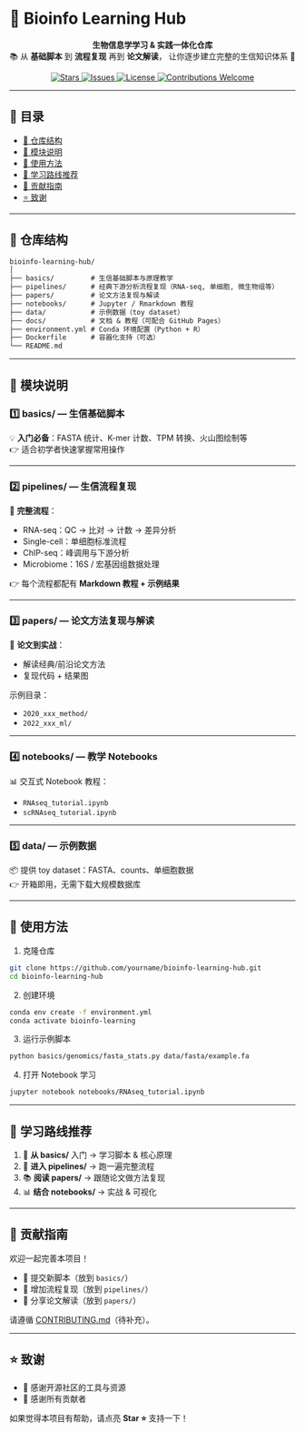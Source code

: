 # 🧬 Bioinfo Learning Hub

<p align="center">
  <b>生物信息学学习 & 实践一体化仓库</b>  
  <br>📚 从 <b>基础脚本</b> 到 <b>流程复现</b> 再到 <b>论文解读</b>，  
  让你逐步建立完整的生信知识体系 🚀
</p>

<p align="center">
  <a href="https://github.com/yourname/bioinfo-learning-hub/stargazers">
    <img src="https://img.shields.io/github/stars/yourname/bioinfo-learning-hub?style=social" alt="Stars">
  </a>
  <a href="https://github.com/yourname/bioinfo-learning-hub/issues">
    <img src="https://img.shields.io/github/issues/yourname/bioinfo-learning-hub" alt="Issues">
  </a>
  <a href="https://github.com/yourname/bioinfo-learning-hub/blob/main/LICENSE">
    <img src="https://img.shields.io/github/license/yourname/bioinfo-learning-hub" alt="License">
  </a>
  <a href="https://github.com/yourname/bioinfo-learning-hub">
    <img src="https://img.shields.io/badge/contributions-welcome-brightgreen" alt="Contributions Welcome">
  </a>
</p>

---

## 📑 目录

- [📂 仓库结构](#-仓库结构)
- [🔑 模块说明](#-模块说明)
- [🚀 使用方法](#-使用方法)
- [📖 学习路线推荐](#-学习路线推荐)
- [🤝 贡献指南](#-贡献指南)
- [⭐ 致谢](#-致谢)

---

## 📂 仓库结构

```markdown
bioinfo-learning-hub/
│
├── basics/         # 生信基础脚本与原理教学
├── pipelines/      # 经典下游分析流程复现（RNA-seq, 单细胞, 微生物组等）
├── papers/         # 论文方法复现与解读
├── notebooks/      # Jupyter / Rmarkdown 教程
├── data/           # 示例数据（toy dataset）
├── docs/           # 文档 & 教程（可配合 GitHub Pages）
├── environment.yml # Conda 环境配置（Python + R）
├── Dockerfile      # 容器化支持（可选）
└── README.md
```

---

## 🔑 模块说明

### 1️⃣ basics/ — 生信基础脚本
💡 **入门必备**：FASTA 统计、K-mer 计数、TPM 转换、火山图绘制等  
👉 适合初学者快速掌握常用操作

---

### 2️⃣ pipelines/ — 生信流程复现
🔬 **完整流程**：  
- RNA-seq：QC → 比对 → 计数 → 差异分析  
- Single-cell：单细胞标准流程  
- ChIP-seq：峰调用与下游分析  
- Microbiome：16S / 宏基因组数据处理  

👉 每个流程都配有 **Markdown 教程 + 示例结果**

---

### 3️⃣ papers/ — 论文方法复现与解读
📖 **论文到实战**：  
- 解读经典/前沿论文方法  
- 复现代码 + 结果图  

示例目录：
- `2020_xxx_method/`
- `2022_xxx_ml/`

---

### 4️⃣ notebooks/ — 教学 Notebooks
📊 交互式 Notebook 教程：  
- `RNAseq_tutorial.ipynb`  
- `scRNAseq_tutorial.ipynb`

---

### 5️⃣ data/ — 示例数据
📦 提供 toy dataset：FASTA、counts、单细胞数据  
👉 开箱即用，无需下载大规模数据库

---

## 🚀 使用方法

1. 克隆仓库  
```bash
git clone https://github.com/yourname/bioinfo-learning-hub.git
cd bioinfo-learning-hub
```

2. 创建环境
```bash
conda env create -f environment.yml
conda activate bioinfo-learning
```

3. 运行示例脚本
```bash
python basics/genomics/fasta_stats.py data/fasta/example.fa
```

4. 打开 Notebook 学习
```bash
jupyter notebook notebooks/RNAseq_tutorial.ipynb
```

---

## 📖 学习路线推荐

1. 🎯 **从 basics/** 入门 → 学习脚本 & 核心原理
2. 🧪 **进入 pipelines/** → 跑一遍完整流程
3. 📚 **阅读 papers/** → 跟随论文做方法复现
4. 📊 **结合 notebooks/** → 实战 & 可视化

---

## 🤝 贡献指南

欢迎一起完善本项目！

* 📝 提交新脚本（放到 `basics/`）
* 🔬 增加流程复现（放到 `pipelines/`）
* 📖 分享论文解读（放到 `papers/`）

请遵循 [CONTRIBUTING.md](CONTRIBUTING.md)（待补充）。

---

## ⭐ 致谢

* 🙏 感谢开源社区的工具与资源
* 🙌 感谢所有贡献者

如果觉得本项目有帮助，请点亮 **Star ⭐** 支持一下！

